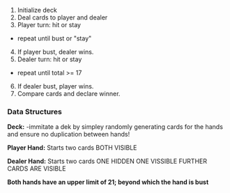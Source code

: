 1. Initialize deck
2. Deal cards to player and dealer
3. Player turn: hit or stay
  - repeat until bust or "stay"
4. If player bust, dealer wins.
5. Dealer turn: hit or stay
  - repeat until total >= 17
6. If dealer bust, player wins.
7. Compare cards and declare winner.

### Data Structures ###

**Deck:** 
-immitate a dek by simpley randomly generating cards for the hands and ensure no duplication between hands!


**Player Hand:** Starts two cards BOTH VISIBLE

**Dealer Hand:** Starts two cards ONE HIDDEN ONE VISSIBLE FURTHER CARDS ARE VISIBLE

**Both hands have an upper limit of 21; beyond which the hand is bust**
